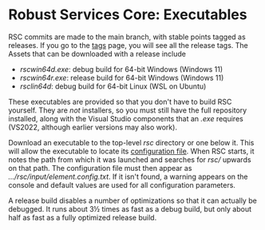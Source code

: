 # Robust Services Core: Executables

RSC commits are made to the main branch, with stable points tagged
as releases. If you go to the
[tags](https://github.com/GregUtas/robust-services-core/tags) page,
you will see all the release tags. The Assets that can be downloaded
with a release include
* _rscwin64d.exe_: debug build for 64-bit Windows (Windows 11)
* _rscwin64r.exe_: release build for 64-bit Windows (Windows 11)
* _rsclin64d_: debug build for 64-bit Linux (WSL on Ubuntu)

These executables are provided so that you don't have to build RSC
yourself. They are _not_ installers, so you must still have the full
repository installed, along with the Visual Studio components that an
_.exe_ requires (VS2022, although earlier versions may also work).

Download an executable to the top-level _rsc_ directory or one below
it. This will allow the executable to locate its
[configuration file](/input/element.config.txt). When RSC starts, it
notes the path from which it was launched and searches for _rsc/_
upwards on that path. The configuration file must then appear as
_.../rsc/input/element.config.txt_. If it isn't found, a warning
appears on the console and default values are used for all
configuration parameters.

A release build disables a number of optimizations so that it can
actually be debugged. It runs about 3&#189; times as fast as a debug
build, but only about half as fast as a fully optimized release build.
